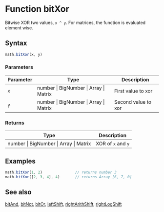 <!-- Note: This file is automatically generated from source code comments. Changes made in this file will be overridden. -->
# Function bitXor
Bitwise XOR two values, `x ^ y`.
For matrices, the function is evaluated element wise.
## Syntax
```js
math.bitXor(x, y)
```
### Parameters
Parameter | Type | Description
--------- | ---- | -----------
`x` | number &#124; BigNumber &#124; Array &#124; Matrix | First value to xor
`y` | number &#124; BigNumber &#124; Array &#124; Matrix | Second value to xor
### Returns
Type | Description
---- | -----------
number &#124; BigNumber &#124; Array &#124; Matrix | XOR of `x` and `y`
## Examples
```js
math.bitXor(1, 2)               // returns number 3
math.bitXor([2, 3, 4], 4)       // returns Array [6, 7, 0]
```
## See also
[bitAnd](bitAnd.md),
[bitNot](bitNot.md),
[bitOr](bitOr.md),
[leftShift](leftShift.md),
[rightArithShift](rightArithShift.md),
[rightLogShift](rightLogShift.md)

